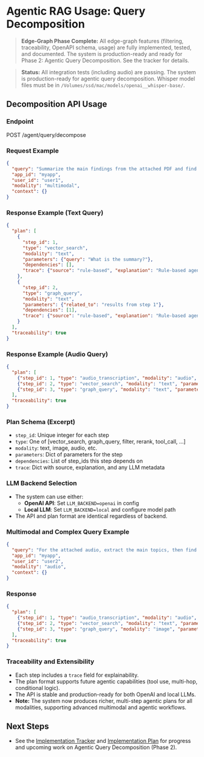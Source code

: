 # Agentic RAG Usage: Query Decomposition

> **Edge-Graph Phase Complete:** All edge-graph features (filtering, traceability, OpenAPI schema, usage) are fully implemented, tested, and documented. The system is production-ready and ready for Phase 2: Agentic Query Decomposition. See the tracker for details.

> **Status:** All integration tests (including audio) are passing. The system is production-ready for agentic query decomposition. Whisper model files must be in `/Volumes/ssd/mac/models/openai__whisper-base/`.

## Decomposition API Usage

### Endpoint
POST /agent/query/decompose

### Request Example
```json
{
  "query": "Summarize the main findings from the attached PDF and find related images in the knowledge base.",
  "app_id": "myapp",
  "user_id": "user1",
  "modality": "multimodal",
  "context": {}
}
```

### Response Example (Text Query)
```json
{
  "plan": [
    {
      "step_id": 1,
      "type": "vector_search",
      "modality": "text",
      "parameters": {"query": "What is the summary?"},
      "dependencies": [],
      "trace": {"source": "rule-based", "explanation": "Rule-based agentic decomposition", "step": "vector_search"}
    },
    {
      "step_id": 2,
      "type": "graph_query",
      "modality": "text",
      "parameters": {"related_to": "results from step 1"},
      "dependencies": [1],
      "trace": {"source": "rule-based", "explanation": "Rule-based agentic decomposition", "step": "graph_query"}
    }
  ],
  "traceability": true
}
```

### Response Example (Audio Query)
```json
{
  "plan": [
    {"step_id": 1, "type": "audio_transcription", "modality": "audio", "parameters": {"file": "audio.mp3"}, "dependencies": [], "trace": {"source": "rule-based", "explanation": "Rule-based agentic decomposition", "step": "audio_transcription"}},
    {"step_id": 2, "type": "vector_search", "modality": "text", "parameters": {"query": "transcription from step 1"}, "dependencies": [1], "trace": {"source": "rule-based", "explanation": "Rule-based agentic decomposition", "step": "vector_search"}},
    {"step_id": 3, "type": "graph_query", "modality": "text", "parameters": {"related_to": "topics from step 2"}, "dependencies": [2], "trace": {"source": "rule-based", "explanation": "Rule-based agentic decomposition", "step": "graph_query"}}
  ],
  "traceability": true
}
```

### Plan Schema (Excerpt)
- `step_id`: Unique integer for each step
- `type`: One of [vector_search, graph_query, filter, rerank, tool_call, ...]
- `modality`: text, image, audio, etc.
- `parameters`: Dict of parameters for the step
- `dependencies`: List of step_ids this step depends on
- `trace`: Dict with source, explanation, and any LLM metadata

### LLM Backend Selection
- The system can use either:
  - **OpenAI API**: Set `LLM_BACKEND=openai` in config
  - **Local LLM**: Set `LLM_BACKEND=local` and configure model path
- The API and plan format are identical regardless of backend.

### Multimodal and Complex Query Example
```json
{
  "query": "For the attached audio, extract the main topics, then find all related documents and images.",
  "app_id": "myapp",
  "user_id": "user2",
  "modality": "audio",
  "context": {}
}
```

### Response
```json
{
  "plan": [
    {"step_id": 1, "type": "audio_transcription", "modality": "audio", "parameters": {"file": "audio.mp3"}, "dependencies": [], "trace": {"source": "rule-based", "explanation": "Rule-based agentic decomposition", "step": "audio_transcription"}},
    {"step_id": 2, "type": "vector_search", "modality": "text", "parameters": {"query": "topics from step 1"}, "dependencies": [1], "trace": {"source": "rule-based", "explanation": "Rule-based agentic decomposition", "step": "vector_search"}},
    {"step_id": 3, "type": "graph_query", "modality": "image", "parameters": {"related_to": "topics from step 1"}, "dependencies": [1], "trace": {"source": "rule-based", "explanation": "Rule-based agentic decomposition", "step": "graph_query"}}
  ],
  "traceability": true
}
```

### Traceability and Extensibility
- Each step includes a `trace` field for explainability.
- The plan format supports future agentic capabilities (tool use, multi-hop, conditional logic).
- The API is stable and production-ready for both OpenAI and local LLMs.
- **Note:** The system now produces richer, multi-step agentic plans for all modalities, supporting advanced multimodal and agentic workflows.

## Next Steps
- See the [Implementation Tracker](tracker.md) and [Implementation Plan](implementation_plan.md) for progress and upcoming work on Agentic Query Decomposition (Phase 2). 
